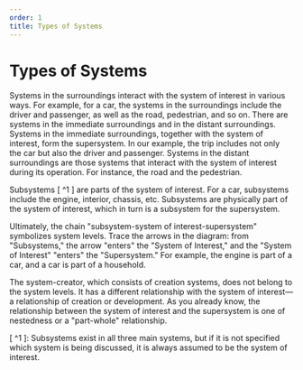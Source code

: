 ```yaml
---
order: 1
title: Types of Systems
---
```


# Types of Systems

Systems in the surroundings interact with the system of interest in various ways. For example, for a car, the systems in the surroundings include the driver and passenger, as well as the road, pedestrian, and so on. There are systems in the immediate surroundings and in the distant surroundings. Systems in the immediate surroundings, together with the system of interest, form the supersystem. In our example, the trip includes not only the car but also the driver and passenger. Systems in the distant surroundings are those systems that interact with the system of interest during its operation. For instance, the road and the pedestrian.

Subsystems [ ^1 ] are parts of the system of interest. For a car, subsystems include the engine, interior, chassis, etc. Subsystems are physically part of the system of interest, which in turn is a subsystem for the supersystem.

Ultimately, the chain "subsystem-system of interest-supersystem" symbolizes system levels. Trace the arrows in the diagram: from "Subsystems," the arrow "enters" the "System of Interest," and the "System of Interest" "enters" the "Supersystem." For example, the engine is part of a car, and a car is part of a household.

The system-creator, which consists of creation systems, does not belong to the system levels. It has a different relationship with the system of interest—a relationship of creation or development. As you already know, the relationship between the system of interest and the supersystem is one of nestedness or a "part-whole" relationship.

[ ^1 ]: Subsystems exist in all three main systems, but if it is not specified which system is being discussed, it is always assumed to be the system of interest.
